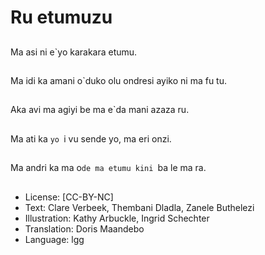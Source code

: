 # Ru etumuzu

##
Ma asi ni e`yo karakara
etumu.

##
Ma idi ka amani o`duko
olu ondresi ayiko ni ma
fu tu.

##
Aka avi ma agiyi be ma
e`da mani azaza ru.

##
Ma ati ka `yo `i vu
sende yo, ma eri onzi.

##
Ma andri ka ma o`de
ma etumu kini `ba le
ma ra.

##
* License: [CC-BY-NC]
* Text: Clare Verbeek, Thembani Dladla, Zanele Buthelezi
* Illustration: Kathy Arbuckle, Ingrid Schechter
* Translation: Doris Maandebo
* Language: lgg
